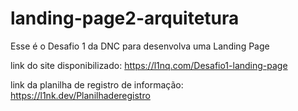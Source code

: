 # landing-page2-arquitetura
Esse é o Desafio 1 da DNC para desenvolva uma Landing Page

link do site disponibilizado: https://l1nq.com/Desafio1-landing-page


link da planilha de registro de informação: https://l1nk.dev/Planilhaderegistro
